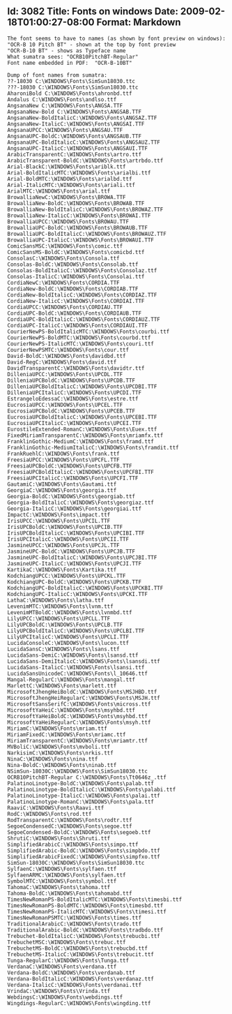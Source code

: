 Id: 3082
Title: Fonts on windows
Date: 2009-02-18T01:00:27-08:00
Format: Markdown
--------------
    The font seems to have to names (as shown by font preview on windows):
    "OCR-B 10 Pitch BT" - shown at the top by font preview
    "OCR-B-10 BT" - shows as Typeface name
    What sumatra sees: "OCRB10PitchBT-Regular"
    Font name embedded in PDF:  "OCR-B-10BT"

    Dump of font names from sumatra:
    ??-18030 C:\WINDOWS\Fonts\SimSun18030.ttc
    ???-18030 C:\WINDOWS\Fonts\SimSun18030.ttc
    AharoniBold C:\WINDOWS\Fonts\ahronbd.ttf
    Andalus C:\WINDOWS\Fonts\andlso.ttf
    AngsanaNew C:\WINDOWS\Fonts\ANGSA.TTF
    AngsanaNew-Bold C:\WINDOWS\Fonts\ANGSAB.TTF
    AngsanaNew-BoldItalicC:\WINDOWS\Fonts\ANGSAZ.TTF
    AngsanaNew-ItalicC:\WINDOWS\Fonts\ANGSAI.TTF
    AngsanaUPCC:\WINDOWS\Fonts\ANGSAU.TTF
    AngsanaUPC-BoldC:\WINDOWS\Fonts\ANGSAUB.TTF
    AngsanaUPC-BoldItalicC:\WINDOWS\Fonts\ANGSAUZ.TTF
    AngsanaUPC-ItalicC:\WINDOWS\Fonts\ANGSAUI.TTF
    ArabicTransparentC:\WINDOWS\Fonts\artro.ttf
    ArabicTransparent-BoldC:\WINDOWS\Fonts\artrbdo.ttf
    Arial-BlackC:\WINDOWS\Fonts\ariblk.ttf
    Arial-BoldItalicMTC:\WINDOWS\Fonts\arialbi.ttf
    Arial-BoldMTC:\WINDOWS\Fonts\arialbd.ttf
    Arial-ItalicMTC:\WINDOWS\Fonts\ariali.ttf
    ArialMTC:\WINDOWS\Fonts\arial.ttf
    BrowalliaNewC:\WINDOWS\Fonts\BROWA.TTF
    BrowalliaNew-BoldC:\WINDOWS\Fonts\BROWAB.TTF
    BrowalliaNew-BoldItalicC:\WINDOWS\Fonts\BROWAZ.TTF
    BrowalliaNew-ItalicC:\WINDOWS\Fonts\BROWAI.TTF
    BrowalliaUPCC:\WINDOWS\Fonts\BROWAU.TTF
    BrowalliaUPC-BoldC:\WINDOWS\Fonts\BROWAUB.TTF
    BrowalliaUPC-BoldItalicC:\WINDOWS\Fonts\BROWAUZ.TTF
    BrowalliaUPC-ItalicC:\WINDOWS\Fonts\BROWAUI.TTF
    ComicSansMSC:\WINDOWS\Fonts\comic.ttf
    ComicSansMS-BoldC:\WINDOWS\Fonts\comicbd.ttf
    ConsolasC:\WINDOWS\Fonts\Consola.ttf
    Consolas-BoldC:\WINDOWS\Fonts\Consolab.ttf
    Consolas-BoldItalicC:\WINDOWS\Fonts\Consolaz.ttf
    Consolas-ItalicC:\WINDOWS\Fonts\Consolai.ttf
    CordiaNewC:\WINDOWS\Fonts\CORDIA.TTF
    CordiaNew-BoldC:\WINDOWS\Fonts\CORDIAB.TTF
    CordiaNew-BoldItalicC:\WINDOWS\Fonts\CORDIAZ.TTF
    CordiaNew-ItalicC:\WINDOWS\Fonts\CORDIAI.TTF
    CordiaUPCC:\WINDOWS\Fonts\CORDIAU.TTF
    CordiaUPC-BoldC:\WINDOWS\Fonts\CORDIAUB.TTF
    CordiaUPC-BoldItalicC:\WINDOWS\Fonts\CORDIAUZ.TTF
    CordiaUPC-ItalicC:\WINDOWS\Fonts\CORDIAUI.TTF
    CourierNewPS-BoldItalicMTC:\WINDOWS\Fonts\courbi.ttf
    CourierNewPS-BoldMTC:\WINDOWS\Fonts\courbd.ttf
    CourierNewPS-ItalicMTC:\WINDOWS\Fonts\couri.ttf
    CourierNewPSMTC:\WINDOWS\Fonts\cour.ttf
    David-BoldC:\WINDOWS\Fonts\davidbd.ttf
    David-RegC:\WINDOWS\Fonts\david.ttf
    DavidTransparentC:\WINDOWS\Fonts\davidtr.ttf
    DilleniaUPCC:\WINDOWS\Fonts\UPCDL.TTF
    DilleniaUPCBoldC:\WINDOWS\Fonts\UPCDB.TTF
    DilleniaUPCBoldItalicC:\WINDOWS\Fonts\UPCDBI.TTF
    DilleniaUPCItalicC:\WINDOWS\Fonts\UPCDI.TTF
    EstrangeloEdessaC:\WINDOWS\Fonts\estre.ttf
    EucrosiaUPCC:\WINDOWS\Fonts\UPCEL.TTF
    EucrosiaUPCBoldC:\WINDOWS\Fonts\UPCEB.TTF
    EucrosiaUPCBoldItalicC:\WINDOWS\Fonts\UPCEBI.TTF
    EucrosiaUPCItalicC:\WINDOWS\Fonts\UPCEI.TTF
    EurostileExtended-RomanC:\WINDOWS\Fonts\Euex.ttf
    FixedMiriamTransparentC:\WINDOWS\Fonts\mriamfx.ttf
    FranklinGothic-MediumC:\WINDOWS\Fonts\framd.ttf
    FranklinGothic-MediumItalicC:\WINDOWS\Fonts\framdit.ttf
    FrankRuehlC:\WINDOWS\Fonts\frank.ttf
    FreesiaUPCC:\WINDOWS\Fonts\UPCFL.TTF
    FreesiaUPCBoldC:\WINDOWS\Fonts\UPCFB.TTF
    FreesiaUPCBoldItalicC:\WINDOWS\Fonts\UPCFBI.TTF
    FreesiaUPCItalicC:\WINDOWS\Fonts\UPCFI.TTF
    GautamiC:\WINDOWS\Fonts\Gautami.ttf
    GeorgiaC:\WINDOWS\Fonts\georgia.ttf
    Georgia-BoldC:\WINDOWS\Fonts\georgiab.ttf
    Georgia-BoldItalicC:\WINDOWS\Fonts\georgiaz.ttf
    Georgia-ItalicC:\WINDOWS\Fonts\georgiai.ttf
    ImpactC:\WINDOWS\Fonts\impact.ttf
    IrisUPCC:\WINDOWS\Fonts\UPCIL.TTF
    IrisUPCBoldC:\WINDOWS\Fonts\UPCIB.TTF
    IrisUPCBoldItalicC:\WINDOWS\Fonts\UPCIBI.TTF
    IrisUPCItalicC:\WINDOWS\Fonts\UPCII.TTF
    JasmineUPCC:\WINDOWS\Fonts\UPCJL.TTF
    JasmineUPC-BoldC:\WINDOWS\Fonts\UPCJB.TTF
    JasmineUPC-BoldItalicC:\WINDOWS\Fonts\UPCJBI.TTF
    JasmineUPC-ItalicC:\WINDOWS\Fonts\UPCJI.TTF
    KartikaC:\WINDOWS\Fonts\Kartika.ttf
    KodchiangUPCC:\WINDOWS\Fonts\UPCKL.TTF
    KodchiangUPC-BoldC:\WINDOWS\Fonts\UPCKB.TTF
    KodchiangUPC-BoldItalicC:\WINDOWS\Fonts\UPCKBI.TTF
    KodchiangUPC-ItalicC:\WINDOWS\Fonts\UPCKI.TTF
    LathaC:\WINDOWS\Fonts\latha.ttf
    LevenimMTC:\WINDOWS\Fonts\lvnm.ttf
    LevenimMTBoldC:\WINDOWS\Fonts\lvnmbd.ttf
    LilyUPCC:\WINDOWS\Fonts\UPCLL.TTF
    LilyUPCBoldC:\WINDOWS\Fonts\UPCLB.TTF
    LilyUPCBoldItalicC:\WINDOWS\Fonts\UPCLBI.TTF
    LilyUPCItalicC:\WINDOWS\Fonts\UPCLI.TTF
    LucidaConsoleC:\WINDOWS\Fonts\lucon.ttf
    LucidaSansC:\WINDOWS\Fonts\lsans.ttf
    LucidaSans-DemiC:\WINDOWS\Fonts\lsansd.ttf
    LucidaSans-DemiItalicC:\WINDOWS\Fonts\lsansdi.ttf
    LucidaSans-ItalicC:\WINDOWS\Fonts\lsansi.ttf
    LucidaSansUnicodeC:\WINDOWS\Fonts\l_10646.ttf
    Mangal-RegularC:\WINDOWS\Fonts\mangal.ttf
    MarlettC:\WINDOWS\Fonts\marlett.ttf
    MicrosoftJhengHeiBoldC:\WINDOWS\Fonts\MSJHBD.ttf
    MicrosoftJhengHeiRegularC:\WINDOWS\Fonts\MSJH.ttf
    MicrosoftSansSerifC:\WINDOWS\Fonts\micross.ttf
    MicrosoftYaHeiC:\WINDOWS\Fonts\msyhbd.ttf
    MicrosoftYaHeiBoldC:\WINDOWS\Fonts\msyhbd.ttf
    MicrosoftYaHeiRegularC:\WINDOWS\Fonts\msyh.ttf
    MiriamC:\WINDOWS\Fonts\mriam.ttf
    MiriamFixedC:\WINDOWS\Fonts\mriamc.ttf
    MiriamTransparentC:\WINDOWS\Fonts\mriamtr.ttf
    MVBoliC:\WINDOWS\Fonts\mvboli.ttf
    NarkisimC:\WINDOWS\Fonts\nrkis.ttf
    NinaC:\WINDOWS\Fonts\nina.ttf
    Nina-BoldC:\WINDOWS\Fonts\ninab.ttf
    NSimSun-18030C:\WINDOWS\Fonts\SimSun18030.ttc
    OCRB10PitchBT-Regular C:\WINDOWS\Fonts\Tt0646z_.ttf
    PalatinoLinotype-BoldC:\WINDOWS\Fonts\palab.ttf
    PalatinoLinotype-BoldItalicC:\WINDOWS\Fonts\palabi.ttf
    PalatinoLinotype-ItalicC:\WINDOWS\Fonts\palai.ttf
    PalatinoLinotype-RomanC:\WINDOWS\Fonts\pala.ttf
    RaaviC:\WINDOWS\Fonts\Raavi.ttf
    RodC:\WINDOWS\Fonts\rod.ttf
    RodTransparentC:\WINDOWS\Fonts\rodtr.ttf
    SegoeCondensedC:\WINDOWS\Fonts\segoe.ttf
    SegoeCondensed-BoldC:\WINDOWS\Fonts\segoeb.ttf
    ShrutiC:\WINDOWS\Fonts\Shruti.ttf
    SimplifiedArabicC:\WINDOWS\Fonts\simpo.ttf
    SimplifiedArabic-BoldC:\WINDOWS\Fonts\simpbdo.ttf
    SimplifiedArabicFixedC:\WINDOWS\Fonts\simpfxo.ttf
    SimSun-18030C:\WINDOWS\Fonts\SimSun18030.ttc
    SylfaenC:\WINDOWS\Fonts\sylfaen.ttf
    SylfaenARMC:\WINDOWS\Fonts\sylfaen.ttf
    SymbolMTC:\WINDOWS\Fonts\symbol.ttf
    TahomaC:\WINDOWS\Fonts\tahoma.ttf
    Tahoma-BoldC:\WINDOWS\Fonts\tahomabd.ttf
    TimesNewRomanPS-BoldItalicMTC:\WINDOWS\Fonts\timesbi.ttf
    TimesNewRomanPS-BoldMTC:\WINDOWS\Fonts\timesbd.ttf
    TimesNewRomanPS-ItalicMTC:\WINDOWS\Fonts\timesi.ttf
    TimesNewRomanPSMTC:\WINDOWS\Fonts\times.ttf
    TraditionalArabicC:\WINDOWS\Fonts\trado.ttf
    TraditionalArabic-BoldC:\WINDOWS\Fonts\tradbdo.ttf
    Trebuchet-BoldItalicC:\WINDOWS\Fonts\trebucbi.ttf
    TrebuchetMSC:\WINDOWS\Fonts\trebuc.ttf
    TrebuchetMS-BoldC:\WINDOWS\Fonts\trebucbd.ttf
    TrebuchetMS-ItalicC:\WINDOWS\Fonts\trebucit.ttf
    Tunga-RegularC:\WINDOWS\Fonts\Tunga.ttf
    VerdanaC:\WINDOWS\Fonts\verdana.ttf
    Verdana-BoldC:\WINDOWS\Fonts\verdanab.ttf
    Verdana-BoldItalicC:\WINDOWS\Fonts\verdanaz.ttf
    Verdana-ItalicC:\WINDOWS\Fonts\verdanai.ttf
    VrindaC:\WINDOWS\Fonts\Vrinda.ttf
    WebdingsC:\WINDOWS\Fonts\webdings.ttf
    Wingdings-RegularC:\WINDOWS\Fonts\wingding.ttf
